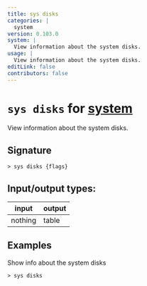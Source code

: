```yaml
---
title: sys disks
categories: |
  system
version: 0.103.0
system: |
  View information about the system disks.
usage: |
  View information about the system disks.
editLink: false
contributors: false
---
```

<!-- This file is automatically generated. Please edit the command in https://github.com/nushell/nushell instead. -->

# `sys disks` for [system](/commands/categories/system.md)

<div class='command-title'>View information about the system disks.</div>

## Signature

```> sys disks {flags} ```


## Input/output types:

| input   | output |
| ------- | ------ |
| nothing | table  |

## Examples

Show info about the system disks
```nu
> sys disks

```

